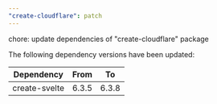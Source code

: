```yaml
---
"create-cloudflare": patch
---
```


chore: update dependencies of "create-cloudflare" package

The following dependency versions have been updated:

| Dependency    | From  | To    |
| ------------- | ----- | ----- |
| create-svelte | 6.3.5 | 6.3.8 |
